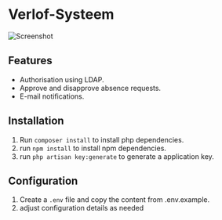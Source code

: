# Verlof-Systeem
![Screenshot](/screeshot.png?raw=true "Screenshot")

## Features
* Authorisation using LDAP.
* Approve and disapprove absence requests.
* E-mail notifications.

## Installation
1. Run `composer install` to install php dependencies.
2. run `npm install` to install npm dependencies.
3. run `php artisan key:generate` to generate a application key.

## Configuration
1. Create a `.env` file and copy the content from .env.example.
2. adjust configuration details as needed
